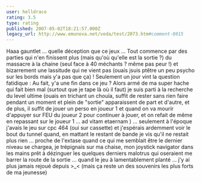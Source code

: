 ```yaml
---
user: helldraco
rating: 3.5
type: rating
published: 2007-05-02T18:21:57.000Z
legacy_url: http://www.emunova.net/veda/test/2073.htm#comment-8015
---
```

Haaa gauntlet ... quelle déception que ce jeux ... Tout commence par des parties qui n'en finissent plus (mais qu'où qu'elle est la sortie ?) du massacre à la chaine (seul face à 40 méchants ? même pas peur !) et bizarrement une lassitude qui ne vient pas (ouais jsuis ptêtre un peu psycho sur les bords mais y'a pas que ça) ! Seulement un jour vint la question fatidique : Au fait, y'a une fin dans ce jeu ? Alors armé de ma super hache qui fait bien mal (surtout que je tape là où il faut) je suis parti à la recherche du level ultime (ouais en trichant un chouïa, suffit de rester sans rien faire pendant un moment et plein de "sortie" apparaissent de part et d'autre, et de plus, il suffit de jouer un perso en joueur 1 et quand on va mourir d'appuyer sur FEU du joueur 2 pour continuer à jouer, et on refait de même en repassant sur le joueur 1 ... ad vitam etaernam ) ... seulement à l'époque j'avais le jeu sur cpc 464 (oui sur cassette) et j'espérais ardemment voir le bout du tunnel quand, en mattant le restant de bande je vis qu'il ne restait plus rien ... proche de l'extase quand ce qui me semblait être le dernier niveau se chargea, je trépignais sur ma chaise, mon joystick navigator dans les mains prêt à dézinguer les quelques derniers malotrus qui oseraient me barrer la route de la sortie ... quand le jeu à lamentablement planté ... j'y ai plus jamais rejoué depuis \>\_< (mais ça reste un des souvenirs les plus forts de ma jeunesse)